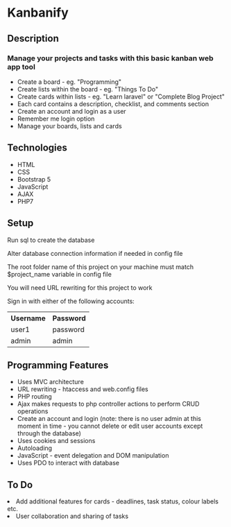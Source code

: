 # Kanbanify

## Description

### Manage your projects and tasks with this basic kanban web app tool

<ul>  
  <li>Create a board - eg. "Programming"</li>
  <li>Create lists within the board - eg. "Things To Do"</li>
  <li>Create cards within lists - eg. "Learn laravel" or "Complete Blog Project"</li>
  <li>Each card contains a description, checklist, and comments section</li>
  <li>Create an account and login as a user</li>
  <li>Remember me login option</li>
  <li>Manage your boards, lists and cards</li>
</ul>


## Technologies

<ul>
  <li>HTML</li>
  <li>CSS</li>
  <li>Bootstrap 5</li> 
  <li>JavaScript</li>    
  <li>AJAX</li>  
  <li>PHP7</li>
</ul>


## Setup

<p>Run sql to create the database</p>
<p>Alter database connection information if needed in config file</p>
<p>The root folder name of this project on your machine must match $project_name variable in config file</p>
<p>You will need URL rewriting for this project to work</p>
<p>Sign in with either of the following accounts:</p>

<table>
<tr>
  <th>Username</th>
  <th>Password</th>
</tr>
<tr>
  <td>user1</td>
  <td>password</td>
</tr>
<tr>
  <td>admin</td>
  <td>admin</td>
 </tr>
</table>


## Programming Features

<ul>
<li>Uses MVC architecture</li>  
<li>URL rewriting - htaccess and web.config files</li>  
<li>PHP routing</li>
<li>Ajax makes requests to php controller actions to perform CRUD operations</li>  
<li>Create an account and login (note: there is no user admin at this moment in time - you cannot delete or edit user accounts except through the database)</li>
<li>Uses cookies and sessions</li>
<li>Autoloading</li>
<li>JavaScript - event delegation and DOM manipulation</li>
<li>Uses PDO to interact with database</li>
</ul>


## To Do
<li>Add additional features for cards - deadlines, task status, colour labels etc.</li>
<li>User collaboration and sharing of tasks</li>
</ul>